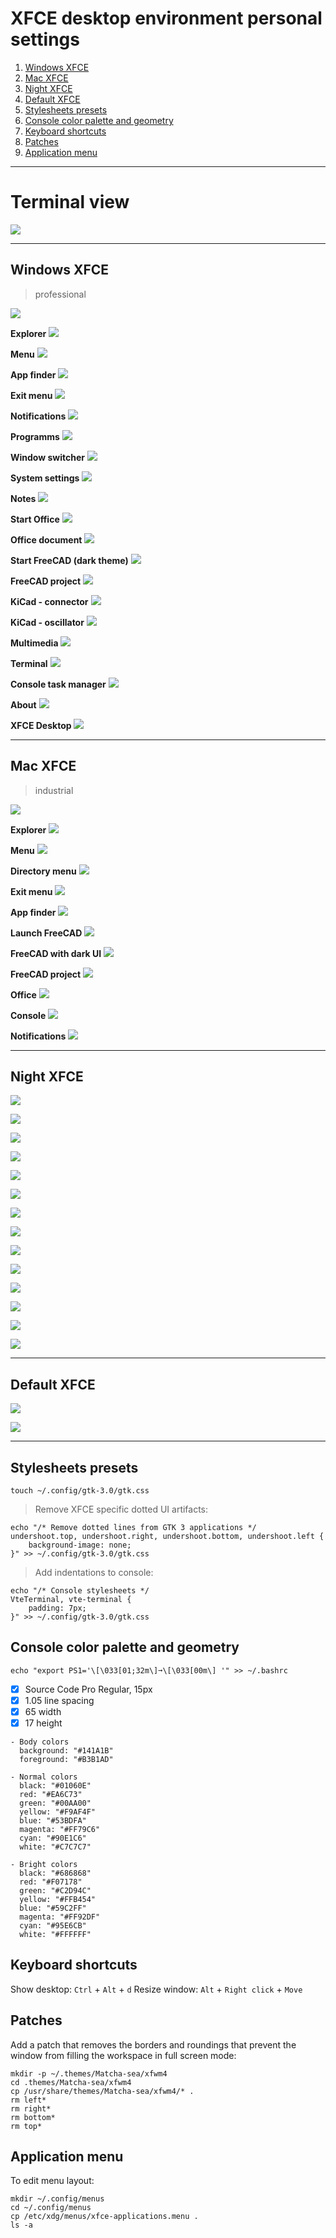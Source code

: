 # XFCE desktop environment personal settings

1. [Windows XFCE](#windows-xfce)
2. [Mac XFCE](#mac-xfce)
2. [Night XFCE](#night-xfce)
3. [Default XFCE](#default-xfce)
4. [Stylesheets presets](#stylesheets-presets)
5. [Console color palette and geometry](#console-color-palette-and-geometry)
6. [Keyboard shortcuts](#keyboard-shortcuts)
7. [Patches](#patches)
8. [Application menu](#application-menu)

---

# Terminal view

![](show/console.png)

---

## Windows XFCE
> professional

![](minimal/windows/desktop.png)

**Explorer**
![](minimal/windows/explorer.png)

**Menu**
![](minimal/windows/menu.png)

**App finder**
![](minimal/windows/menu-find.png)

**Exit menu**
![](minimal/windows/menu-exit.png)

**Notifications**
![](minimal/windows/notification.png)

**Programms**
![](minimal/windows/program.png)

**Window switcher**
![](minimal/windows/program-switcher.png)

**System settings**
![](minimal/windows/program-settings.png)

**Notes**
![](minimal/windows/program-office-mousepad.png)

**Start Office**
![](minimal/windows/program-office-onlyoffice.png)

**Office document**
![](minimal/windows/program-office-onlyoffice-doc.png)

**Start FreeCAD (dark theme)**
![](minimal/windows/program-freecad.png)

**FreeCAD project**
![](minimal/windows/program-freecad-app.png)

**KiCad - connector**
![](minimal/windows/program-kicad-connector.png)

**KiCad - oscillator**
![](minimal/windows/program-kicad-oscillator.png)

**Multimedia**
![](minimal/windows/program-vlc.png)

**Terminal**
![](minimal/windows/terminal.png)

**Console task manager**
![](minimal/windows/terminal-htop.png)

**About**
![](minimal/windows/terminal-screenfetch.png) 

**XFCE Desktop**
![](minimal/windows/xfce.png)

---

## Mac XFCE
> industrial

![](minimal/mac/xfce.png)

**Explorer**
![](minimal/mac/explorer.png)

**Menu**
![](minimal/mac/menu.png)

**Directory menu**
![](minimal/mac/menu-dirs.png)

**Exit menu**
![](minimal/mac/menu-exit.png)

**App finder**
![](minimal/mac/menu-find.png)

**Launch FreeCAD**
![](minimal/mac/app-freecad-start.png)

**FreeCAD with dark UI**
![](minimal/mac/app-freecad-dark.png)

**FreeCAD project**
![](minimal/mac/app-freecad-project.png)

**Office**
![](minimal/mac/app-office.png)

**Console**
![](minimal/mac/terminal.png)

**Notifications**
![](minimal/mac/notifications.png)

---

## Night XFCE

![](show/night/desktop.png)

![](show/night/explorer.png)

![](show/night/menu.png)

![](show/night/menu-dirs.png)

![](show/night/menu-exit.png)

![](show/night/menu-find.png)

![](show/night/notification.png)

![](show/night/program.png)

![](show/night/program-freecad.png)

![](show/night/program-freecad-app.png)

![](show/night/terminal.png)

![](show/night/terminal-htop.png)

![](show/night/terminal-screenfetch.png)

![](show/night/xfce.png)

---

## Default XFCE

![](show/default/desktop.png)

![](show/default/workspace.png)

---

## Stylesheets presets

```
touch ~/.config/gtk-3.0/gtk.css
```

> Remove XFCE specific dotted UI artifacts:

```
echo "/* Remove dotted lines from GTK 3 applications */
undershoot.top, undershoot.right, undershoot.bottom, undershoot.left {
	background-image: none;
}" >> ~/.config/gtk-3.0/gtk.css
```

> Add indentations to console:
```
echo "/* Console stylesheets */
VteTerminal, vte-terminal {
	padding: 7px;
}" >> ~/.config/gtk-3.0/gtk.css
```

## Console color palette and geometry

```
echo "export PS1='\[\033[01;32m\]➞\[\033[00m\] '" >> ~/.bashrc
```

- [x] Source Code Pro Regular, 15px
- [x] 1.05 line spacing
- [x] 65 width
- [x] 17 height

```
- Body colors
  background: "#141A1B"
  foreground: "#B3B1AD"

- Normal colors
  black: "#01060E"
  red: "#EA6C73"
  green: "#00AA00"
  yellow: "#F9AF4F"
  blue: "#53BDFA"
  magenta: "#FF79C6"
  cyan: "#90E1C6"
  white: "#C7C7C7"

- Bright colors
  black: "#686868"
  red: "#F07178"
  green: "#C2D94C"
  yellow: "#FFB454"
  blue: "#59C2FF"
  magenta: "#FF92DF"
  cyan: "#95E6CB"
  white: "#FFFFFF"
```

## Keyboard shortcuts

Show desktop: `Ctrl` + `Alt` + `d`
Resize window: `Alt` + `Right click` + `Move`


## Patches

Add a patch that removes the borders and roundings that prevent the window from filling the workspace in full screen mode:

```
mkdir -p ~/.themes/Matcha-sea/xfwm4
cd .themes/Matcha-sea/xfwm4
cp /usr/share/themes/Matcha-sea/xfwm4/* .
rm left*
rm right*
rm bottom*
rm top*
```

## Application menu

To edit menu layout:

```
mkdir ~/.config/menus
cd ~/.config/menus
cp /etc/xdg/menus/xfce-applications.menu .
ls -a
```